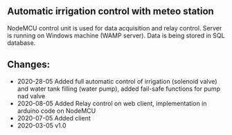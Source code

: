 ## Automatic irrigation control with meteo station
NodeMCU control unit is used for data acquisition and relay control. Server is running on Windows machine (WAMP server). Data is being stored in SQL database.
## Changes:
- 2020-28-05 Added full automatic control of irrigation (solenoid valve) and water tank filling (water pump), added fail-safe functions for pump nad valve
- 2020-08-05 Added Relay control on web client, implementation in arduino code on NodeMCU 
- 2020-07-05 Added client 
- 2020-03-05 v1.0
